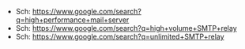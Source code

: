 - Sch: https://www.google.com/search?q=high+performance+mail+server
- Sch: https://www.google.com/search?q=high+volume+SMTP+relay
- Sch: https://www.google.com/search?q=unlimited+SMTP+relay
